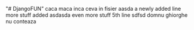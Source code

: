 "# DjangoFUN" caca maca inca ceva in fisier aasda
a newly added line
more stuff added
asdasda
even more stuff
5th line
sdfsd
domnu ghiorghe
nu conteaza
